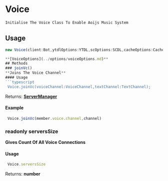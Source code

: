 # Voice 

 ```javascript
 Initialise The Voice Class To Enable Aoijs Music System 
```
## Usage 
```typescript
new Voice(client:Bot,ytdlOptions:YTDL,scOptions:SCDL,cacheOptions:CacheOptions)

**[VoiceOptions](../options/voiceOptions.md)**
## Methods 
### joinVc() 
**Joins The Voice Channel** 
#### Usage 
```typescript
 Voice.joinVc(voiceChannel:VoiceChannel,textChannel:TextChannel); 
```

Returns: **[ServerManager](serverManager.md)**
#### Example
```javascript
 Voice.joinVc(member.voice.channel,channel) 
``` 
### readonly serversSize 
**Gives Count Of All Voice Connections** 
#### Usage 
```typescript
 Voice.serversSize 
```

Returns: **number**